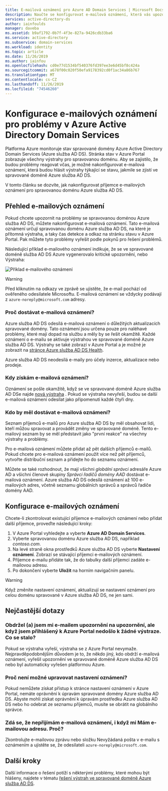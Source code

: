 ```yaml
---
title: E-mailová oznámení pro Azure AD Domain Services | Microsoft Docs
description: Naučte se konfigurovat e-mailová oznámení, která vás upozorní na problémy ve Azure Active Directory Domain Services spravované doméně.
services: active-directory-ds
author: iainfoulds
manager: daveba
ms.assetid: b9af1792-0b7f-4f3e-827a-9426cdb33ba6
ms.service: active-directory
ms.subservice: domain-services
ms.workload: identity
ms.topic: article
ms.date: 11/26/2019
ms.author: iainfou
ms.openlocfilehash: cd0e77d1534bf540376fd397ee3e6d45bf8c424a
ms.sourcegitcommit: a678f00c020f50efa9178392cd0f1ac34a86b767
ms.translationtype: MT
ms.contentlocale: cs-CZ
ms.lasthandoff: 11/26/2019
ms.locfileid: "74546260"
---
```

# <a name="configure-email-notifications-for-issues-in-azure-active-directory-domain-services"></a>Konfigurace e-mailových oznámení pro problémy v Azure Active Directory Domain Services

Platforma Azure monitoruje stav spravované domény Azure Active Directory Domain Services (Azure služba AD DS). Stránka stav v Azure Portal zobrazuje všechny výstrahy pro spravovanou doménu. Aby se zajistilo, že budou problémy reagovat včas, je možné nakonfigurovat e-mailová oznámení, která budou hlásit výstrahy týkající se stavu, jakmile se zjistí ve spravované doméně Azure služba AD DS.

V tomto článku se dozvíte, jak nakonfigurovat příjemce e-mailových oznámení pro spravovanou doménu Azure služba AD DS.

## <a name="email-notification-overview"></a>Přehled e-mailových oznámení

Pokud chcete upozornit na problémy se spravovanou doménou Azure služba AD DS, můžete nakonfigurovat e-mailová oznámení. Tato e-mailová oznámení určují spravovanou doménu Azure služba AD DS, na které je přítomná výstraha, a taky čas detekce a odkaz na stránku stavu v Azure Portal. Pak můžete tyto problémy vyřešit podle pokynů pro řešení problémů.

Následující příklad e-mailového oznámení indikuje, že se ve spravované doméně služba AD DS Azure vygenerovalo kritické upozornění, nebo Výstraha:

![Příklad e-mailového oznámení](./media/active-directory-domain-services-alerts/email-alert.png)

> [!WARNING]
> Před kliknutím na odkazy ve zprávě se ujistěte, že e-mail pochází od ověřeného odesilatele Microsoftu. E-mailová oznámení se vždycky podávají z `azure-noreply@microsoft.com` adresy.

### <a name="why-would-i-receive-email-notifications"></a>Proč dostávat e-mailová oznámení?

Azure služba AD DS odesílá e-mailová oznámení o důležitých aktualizacích spravované domény. Tato oznámení jsou určena pouze pro naléhavé problémy, které mají dopad na službu a měly by se řešit okamžitě. Každé oznámení o e-mailu se aktivuje výstrahou ve spravované doméně Azure služba AD DS. Výstrahy se také zobrazí v Azure Portal a je možné je zobrazit na [stránce Azure služba AD DS Health][check-health].

Azure služba AD DS neodesílá e-maily pro účely inzerce, aktualizace nebo prodeje.

### <a name="when-will-i-receive-email-notifications"></a>Kdy získám e-mailová oznámení?

Oznámení se pošle okamžitě, když se ve spravované doméně Azure služba AD DSe najde [nová výstraha][troubleshoot-alerts] . Pokud se výstraha nevyřeší, budou se další e-mailová oznámení odesílat jako připomenutí každé čtyři dny.

### <a name="who-should-receive-the-email-notifications"></a>Kdo by měl dostávat e-mailová oznámení?

Seznam příjemců e-mailů pro Azure služba AD DS by měl obsahovat lidi, kteří můžou spravovat a provádět změny ve spravované doméně. Tento e-mailový seznam by se měl představit jako "první reakce" na všechny výstrahy a problémy.

Pro e-mailová oznámení můžete přidat až pět dalších příjemců e-mailů. Pokud chcete pro e-mailová oznámení použít více než pět příjemců, vytvořte distribuční seznam a přidejte ho do seznamu oznámení.

Můžete se také rozhodnout, že mají všichni *globální správci* adresáře Azure AD a všichni členové skupiny *Správci řadičů domény AAD* dostávat e-mailová oznámení. Azure služba AD DS odesílá oznámení až 100 e-mailových adres, včetně seznamu globálních správců a správců řadiče domény AAD.

## <a name="configure-email-notifications"></a>Konfigurace e-mailových oznámení

Chcete-li zkontrolovat existující příjemce e-mailových oznámení nebo přidat další příjemce, proveďte následující kroky:

1. V Azure Portal vyhledejte a vyberte **Azure AD Domain Services**.
1. Vyberte spravovanou doménu Azure služba AD DS, například *contoso.com*.
1. Na levé straně okna prostředků Azure služba AD DS vyberte **Nastavení oznámení**. Zobrazí se stávající příjemci e-mailových oznámení.
1. Příjemce e-mailu přidáte tak, že do tabulky další příjemci zadáte e-mailovou adresu.
1. Po dokončení vyberte **Uložit** na horním navigačním panelu.

> [!WARNING]
> Když změníte nastavení oznámení, aktualizují se nastavení oznámení pro celou doménu spravované v Azure služba AD DS, ne jen sami.

## <a name="frequently-asked-questions"></a>Nejčastější dotazy

### <a name="i-received-an-email-notification-for-an-alert-but-when-i-logged-on-to-the-azure-portal-there-was-no-alert-what-happened"></a>Obdržel (a) jsem mi e-mailem upozornění na upozornění, ale když jsem přihlášený k Azure Portal nedošlo k žádné výstraze. Co se stalo?

Pokud se výstraha vyřeší, výstraha se z Azure Portal nevymaže. Nejpravděpodobnějším důvodem je to, že někdo jiný, kdo obdrží e-mailová oznámení, vyřešil upozornění ve spravované doméně Azure služba AD DS nebo byl automaticky vyřešen platformou Azure.

### <a name="why-can-i-not-edit-the-notification-settings"></a>Proč není možné upravovat nastavení oznámení?

Pokud nemůžete získat přístup k stránce nastavení oznámení v Azure Portal, nemáte oprávnění k úpravám spravované domény Azure služba AD DS. Abyste mohli získat oprávnění k úpravám prostředku Azure služba AD DS nebo ho odebrat ze seznamu příjemců, musíte se obrátit na globálního správce.

### <a name="i-dont-seem-to-be-receiving-email-notifications-even-though-i-provided-my-email-address-why"></a>Zdá se, že nepřijímám e-mailová oznámení, i když mi Mám e-mailovou adresu. Proč?

Zkontrolujte e-mailovou zprávu nebo složku Nevyžádaná pošta v e-mailu s oznámením a ujistěte se, že odesilateli `azure-noreply@microsoft.com`.

## <a name="next-steps"></a>Další kroky

Další informace o řešení potíží s některými problémy, které mohou být hlášeny, najdete v tématu [řešení výstrah ve spravované doméně Azure služba AD DS][troubleshoot-alerts].

<!-- INTERNAL LINKS -->
[check-health]: check-health.md
[troubleshoot-alerts]: troubleshoot-alerts.md

